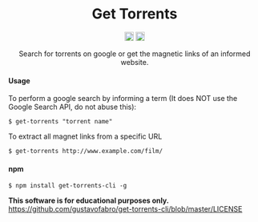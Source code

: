 <h1 align="center">Get Torrents</h1>

<p align="center">
  <a href="https://badge.fury.io/js/get-torrents-cli"><img src="https://badge.fury.io/js/get-torrents-cli.svg" alt="npm version" height="18"></a>
  <a href="https://github.com/gustavofabro/get-torrents-cli/blob/master/LICENSE"><img src="https://img.shields.io/github/license/gustavofabro/get-torrents-cli" alt="license" height="18"></a>
</p>

<p align="center">
  Search for torrents on google or get the magnetic links of an informed website.
</p>

#### Usage

To perform a google search by informing a term (It does NOT use the Google Search API, do not abuse this):

```
$ get-torrents "torrent name"
```

To extract all magnet links from a specific URL

```
$ get-torrents http://www.example.com/film/
```

#### npm

```
$ npm install get-torrents-cli -g
```


<b>This software is for educational purposes only.</b>
https://github.com/gustavofabro/get-torrents-cli/blob/master/LICENSE
